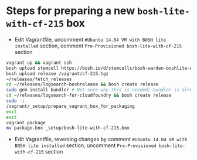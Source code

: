 # Steps for preparing a new `bosh-lite-with-cf-215` box

* Edit Vagrantfile, uncomment `#Ubuntu 14.04 VM with BOSH lite installed` section, comment `Pre-Provisioned bosh-lite-with-cf-215` section

```bash
vagrant up && vagrant ssh
bosh upload stemcell https://bosh.io/d/stemcells/bosh-warden-boshlite-ubuntu-trusty-go_agent?v=389
bosh upload release /vagrant/cf-215.tgz
~/releases/fetch_releases
cd ~/releases/logsearch-boshrelease && bosh create release
sudo gem install bundler # Not sure why this is needed; bundler is already installed.
cd ~/releases/logsearch-for-cloudfoundry && bosh create release
sudo -i
/vagrant/_setup/prepare_vagrant_box_for_packaging
exit
exit
vagrant package
mv package.box _setup/bosh-lite-with-cf-215.box
```

* Edit Vagrantfile, reversing changes by comment `#Ubuntu 14.04 VM with BOSH lite installed` section, uncomment `Pre-Provisioned bosh-lite-with-cf-215` section
